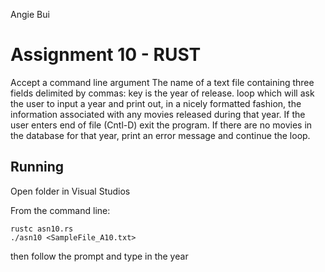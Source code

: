 Angie Bui 
# Assignment 10 - RUST

Accept a command line argument
The name of a text file containing three fields delimited by commas:
key is the year of release. loop which will ask the user to input a year and print out, in a nicely formatted fashion, the information associated with any movies released during that year. If the user enters end of file (Cntl-D) exit the program. If there are no movies in the database for that year, print an error message and continue the loop.

## Running
Open folder in Visual Studios

From the command line:

```
rustc asn10.rs
./asn10 <SampleFile_A10.txt>

```
then follow the prompt and type in the year